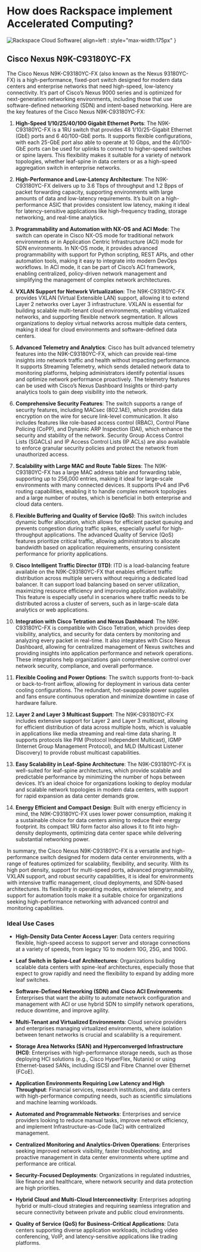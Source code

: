 # How does Rackspace implement Accelerated Computing?

![Rackspace Cloud Software](assets/images/ospc_flex_logo_red.svg){ align=left : style="max-width:175px" }

## Cisco Nexus N9K-C93180YC-FX

The Cisco Nexus N9K-C93180YC-FX (also known as the Nexus 93180YC-FX) is a high-performance, fixed-port
switch designed for modern data centers and enterprise networks that need high-speed, low-latency connectivity.
It’s part of Cisco’s Nexus 9000 series and is optimized for next-generation networking environments,
including those that use software-defined networking (SDN) and intent-based networking. Here are the
key features of the Cisco Nexus N9K-C93180YC-FX:

  1. **High-Speed 1/10/25/40/100 Gigabit Ethernet Ports**: The N9K-C93180YC-FX is a 1RU switch that provides
     48 1/10/25-Gigabit Ethernet (GbE) ports and 6 40/100-GbE ports. It supports flexible configurations,
     with each 25-GbE port also able to operate at 10 Gbps, and the 40/100-GbE ports can be used for
     uplinks to connect to higher-speed switches or spine layers. This flexibility makes it suitable
     for a variety of network topologies, whether leaf-spine in data centers or as a high-speed aggregation
     switch in enterprise networks.

  2. **High-Performance and Low-Latency Architecture**: The N9K-C93180YC-FX delivers up to 3.6 Tbps of throughput
     and 1.2 Bpps of packet forwarding capacity, supporting environments with large amounts of data
     and low-latency requirements. It’s built on a high-performance ASIC that provides consistent low
     latency, making it ideal for latency-sensitive applications like high-frequency trading, storage
     networking, and real-time analytics.

  3. **Programmability and Automation with NX-OS and ACI Mode**: The switch can operate in Cisco NX-OS mode
     for traditional network environments or in Application Centric Infrastructure (ACI) mode for SDN
     environments. In NX-OS mode, it provides advanced programmability with support for Python scripting,
     REST APIs, and other automation tools, making it easy to integrate into modern DevOps workflows.
     In ACI mode, it can be part of Cisco’s ACI framework, enabling centralized, policy-driven network
     management and simplifying the management of complex network architectures.

  4. **VXLAN Support for Network Virtualization**: The N9K-C93180YC-FX provides VXLAN (Virtual Extensible LAN)
     support, allowing it to extend Layer 2 networks over Layer 3 infrastructure. VXLAN is essential
     for building scalable multi-tenant cloud environments, enabling virtualized networks, and supporting
     flexible network segmentation. It allows organizations to deploy virtual networks across multiple
     data centers, making it ideal for cloud environments and software-defined data centers.

  5. **Advanced Telemetry and Analytics**: Cisco has built advanced telemetry features into the N9K-C93180YC-FX,
     which can provide real-time insights into network traffic and health without impacting performance.
     It supports Streaming Telemetry, which sends detailed network data to monitoring platforms, helping
     administrators identify potential issues and optimize network performance proactively. The telemetry
     features can be used with Cisco’s Nexus Dashboard Insights or third-party analytics tools to gain
     deep visibility into the network.

  6. **Comprehensive Security Features**: The switch supports a range of security features, including MACsec
     (802.1AE), which provides data encryption on the wire for secure link-level communication. It also
     includes features like role-based access control (RBAC), Control Plane Policing (CoPP), and Dynamic
     ARP Inspection (DAI), which enhance the security and stability of the network. Security Group Access
     Control Lists (SGACLs) and IP Access Control Lists (IP ACLs) are also available to enforce granular
     security policies and protect the network from unauthorized access.

  7. **Scalability with Large MAC and Route Table Sizes**: The N9K-C93180YC-FX has a large MAC address table
     and forwarding table, supporting up to 256,000 entries, making it ideal for large-scale environments
     with many connected devices. It supports IPv4 and IPv6 routing capabilities, enabling it to handle
     complex network topologies and a large number of routes, which is beneficial in both enterprise
     and cloud data centers.

  8. **Flexible Buffering and Quality of Service (QoS)**: This switch includes dynamic buffer allocation,
     which allows for efficient packet queuing and prevents congestion during traffic spikes, especially
     useful for high-throughput applications. The advanced Quality of Service (QoS) features prioritize
     critical traffic, allowing administrators to allocate bandwidth based on application requirements,
     ensuring consistent performance for priority applications.

  9. **Cisco Intelligent Traffic Director (ITD)**: ITD is a load-balancing feature available on the N9K-C93180YC-FX
     that enables efficient traffic distribution across multiple servers without requiring a dedicated
     load balancer. It can support load balancing based on server utilization, maximizing resource efficiency
     and improving application availability. This feature is especially useful in scenarios where traffic
     needs to be distributed across a cluster of servers, such as in large-scale data analytics or web
     applications.

  10. **Integration with Cisco Tetration and Nexus Dashboard**: The N9K-C93180YC-FX is compatible with Cisco
      Tetration, which provides deep visibility, analytics, and security for data centers by monitoring
      and analyzing every packet in real-time. It also integrates with Cisco Nexus Dashboard, allowing
      for centralized management of Nexus switches and providing insights into application performance
      and network operations. These integrations help organizations gain comprehensive control over
      network security, compliance, and overall performance.

  11. **Flexible Cooling and Power Options**: The switch supports front-to-back or back-to-front airflow,
      allowing for deployment in various data center cooling configurations. The redundant, hot-swappable
      power supplies and fans ensure continuous operation and minimize downtime in case of hardware
      failure.

  12. **Layer 2 and Layer 3 Multicast Support**: The N9K-C93180YC-FX includes extensive support for Layer 2
      and Layer 3 multicast, allowing for efficient distribution of data across multiple hosts, which
      is valuable in applications like media streaming and real-time data sharing. It supports protocols
      like PIM (Protocol Independent Multicast), IGMP (Internet Group Management Protocol), and MLD
      (Multicast Listener Discovery) to provide robust multicast capabilities.

  13. **Easy Scalability in Leaf-Spine Architecture**: The N9K-C93180YC-FX is well-suited for leaf-spine
      architectures, which provide scalable and predictable performance by minimizing the number of
      hops between devices. It’s an ideal choice for organizations looking to deploy modular and scalable
      network topologies in modern data centers, with support for rapid expansion as data center demands
      grow.

  14. **Energy Efficient and Compact Design**: Built with energy efficiency in mind, the N9K-C93180YC-FX
      uses lower power consumption, making it a sustainable choice for data centers aiming to reduce
      their energy footprint. Its compact 1RU form factor also allows it to fit into high-density deployments,
      optimizing data center space while delivering substantial networking power.

In summary, the Cisco Nexus N9K-C93180YC-FX is a versatile and high-performance switch designed for
modern data center environments, with a range of features optimized for scalability, flexibility, and
security. With its high port density, support for multi-speed ports, advanced programmability, VXLAN
support, and robust security capabilities, it is ideal for environments with intensive traffic management,
cloud deployments, and SDN-based architectures. Its flexibility in operating modes, extensive telemetry,
and support for automation tools make it a suitable choice for organizations seeking high-performance
networking with advanced control and monitoring capabilities.

### **Ideal Use Cases**

* **High-Density Data Center Access Layer**: Data centers requiring flexible, high-speed access to support
  server and storage connections at a variety of speeds, from legacy 1G to modern 10G, 25G, and 100G.

* **Leaf Switch in Spine-Leaf Architectures**: Organizations building scalable data centers with spine-leaf
  architectures, especially those that expect to grow rapidly and need the flexibility to expand by
  adding more leaf switches.

* **Software-Defined Networking (SDN) and Cisco ACI Environments**: Enterprises that want the ability to
  automate network configuration and management with ACI or use hybrid SDN to simplify network operations,
  reduce downtime, and improve agility.

* **Multi-Tenant and Virtualized Environments**: Cloud service providers and enterprises managing virtualized
  environments, where isolation between tenant networks is crucial and scalability is a requirement.

* **Storage Area Networks (SAN) and Hyperconverged Infrastructure (HCI)**: Enterprises with high-performance
  storage needs, such as those deploying HCI solutions (e.g., Cisco HyperFlex, Nutanix) or using Ethernet-based
  SANs, including iSCSI and Fibre Channel over Ethernet (FCoE).

* **Application Environments Requiring Low Latency and High Throughput**: Financial services, research institutions,
  and data centers with high-performance computing needs, such as scientific simulations and machine
  learning workloads.

* **Automated and Programmable Networks**: Enterprises and service providers looking to reduce manual tasks,
  improve network efficiency, and implement Infrastructure-as-Code (IaC) with centralized management.

* **Centralized Monitoring and Analytics-Driven Operations**: Enterprises seeking improved network visibility,
  faster troubleshooting, and proactive management in data center environments where uptime and performance
  are critical.

* **Security-Focused Deployments**: Organizations in regulated industries, like finance and healthcare,
  where network security and data protection are high priorities.

* **Hybrid Cloud and Multi-Cloud Interconnectivity**: Enterprises adopting hybrid or multi-cloud strategies
  and requiring seamless integration and secure connectivity between private and public cloud environments.

* **Quality of Service (QoS) for Business-Critical Applications**: Data centers supporting diverse application
  workloads, including video conferencing, VoIP, and latency-sensitive applications like trading platforms.
